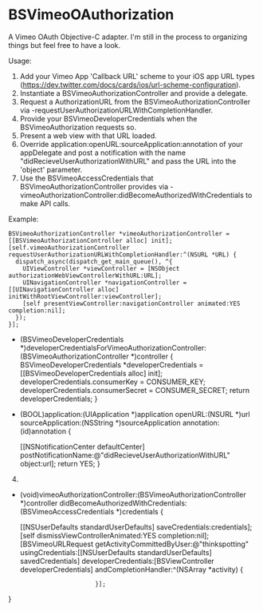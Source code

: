 BSVimeoOAuthorization
=====================

A Vimeo OAuth Objective-C adapter. I'm still in the process to organizing things but feel free to have a look.

Usage:
  1. Add your Vimeo App 'Callback URL' scheme to your iOS app URL types (https://dev.twitter.com/docs/cards/ios/url-scheme-configuration).
  2. Instantiate a BSVimeoAuthorizationController and provide a delegate.
  3. Request a AuthorizationURL from the BSVimeoAuthorizationController via -requestUserAuthorizationURLWithCompletionHandler.
  4. Provide your BSVimeoDeveloperCredentials when the BSVimeoAuthorization requests so.
  5. Present a web view with that URL loaded.
  6. Override application:openURL:sourceApplication:annotation of your appDelegate and post a notification with the name "didRecieveUserAuthorizationWithURL" and pass the URL into the 'object' parameter.
  7. Use the BSVimeoAccessCredentials that BSVimeoAuthorizationController provides via -vimeoAuthorizationController:didBecomeAuthorizedWithCredentials to make API calls.
  
Example:

    BSVimeoAuthorizationController *vimeoAuthorizationController = [[BSVimeoAuthorizationController alloc] init];
    [self.vimeoAuthorizationController requestUserAuthorizationURLWithCompletionHandler:^(NSURL *URL) {
      dispatch_async(dispatch_get_main_queue(), ^{
        UIViewController *viewController = [NSObject authorizationWebViewControllerWithURL:URL];
        UINavigationController *navigationController = [[UINavigationController alloc] initWithRootViewController:viewController];
        [self presentViewController:navigationController animated:YES completion:nil];
      });
    }];

  - (BSVimeoDeveloperCredentials *)developerCredentialsForVimeoAuthorizationController:(BSVimeoAuthorizationController *)controller {
    BSVimeoDeveloperCredentials *developerCredentials = [[BSVimeoDeveloperCredentials alloc] init];
    developerCredentials.consumerKey = CONSUMER_KEY;
    developerCredentials.consumerSecret = CONSUMER_SECRET;
    return developerCredentials;
  }

  - (BOOL)application:(UIApplication *)application
              openURL:(NSURL *)url
    sourceApplication:(NSString *)sourceApplication
          annotation:(id)annotation {
    
    [[NSNotificationCenter defaultCenter] postNotificationName:@"didRecieveUserAuthorizationWithURL" object:url];
    return YES;
  }

4.
  - (void)vimeoAuthorizationController:(BSVimeoAuthorizationController *)controller
    didBecomeAuthorizedWithCredentials:(BSVimeoAccessCredentials *)credentials {
    
    [[NSUserDefaults standardUserDefaults] saveCredentials:credentials];
    [self dismissViewControllerAnimated:YES completion:nil];
    [BSVimeoURLRequest getActivityCommittedByUser:@"thinkspotting"
                                 usingCredentials:[[NSUserDefaults standardUserDefaults] savedCredentials]
                             developerCredentials:[BSViewController developerCredentials]
                             andCompletionHandler:^(NSArray *activity) {
                                 
                             }];
}

